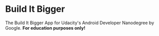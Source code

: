 # Build It Bigger

The Build It Bigger App for Udacity's Android Developer Nanodegree by Google. **For education purposes only!**